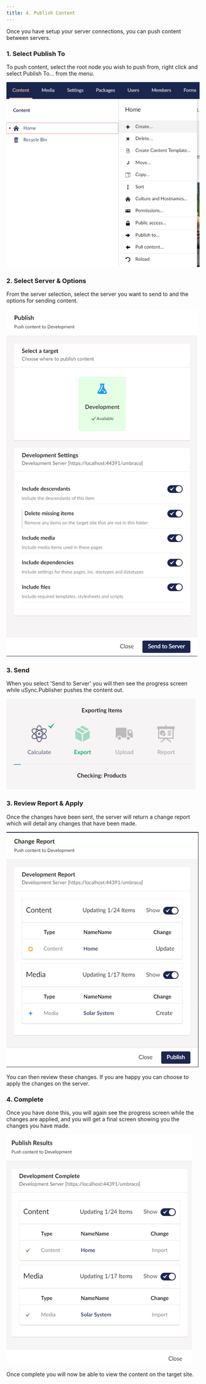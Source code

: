 ```yaml
---
title: 4. Publish Content
---
```


Once you have setup your server connections, you can push content between servers. 

### 1. Select Publish To
To push content, select the root node you wish to push from, right click and select Publish To... from the menu.

![publish](publish-to.png)

### 2. Select Server & Options

From the server selection, select the server you want to send to
and the options for sending content.

![select target](select-target.png)

### 3. Send
When you select 'Send to Server' you will then see the progress screen while uSync.Publisher pushes the content out.

![progress](progress.png)

### 3. Review Report & Apply 

Once the changes have been sent, the server will return a change report which will detail any changes that have been made. 

![changes](changes.png)

You can then review these changes. If you are happy you can choose to apply the changes on the server. 

### 4. Complete
Once you have done this, you will again see the progress screen while the changes are applied, and you will get a final screen showing you the changes you have made. 

![complete](complete.png)

Once complete you will now be able to view the content on the target site. 